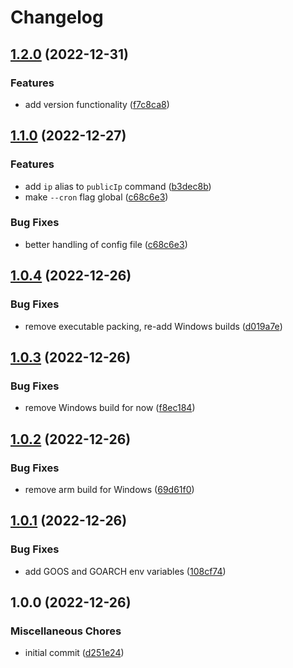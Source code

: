 # Changelog

## [1.2.0](https://github.com/Falklian/cloudflare-ddns/compare/v1.1.0...v1.2.0) (2022-12-31)


### Features

* add version functionality ([f7c8ca8](https://github.com/Falklian/cloudflare-ddns/commit/f7c8ca86910419734a243ef6a5687fc043d46e3d))

## [1.1.0](https://github.com/Falklian/cloudflare-ddns/compare/v1.0.4...v1.1.0) (2022-12-27)


### Features

* add `ip` alias to `publicIp` command ([b3dec8b](https://github.com/Falklian/cloudflare-ddns/commit/b3dec8b48fb80714c9b02aa6070cd8905d1e4833))
* make `--cron` flag global ([c68c6e3](https://github.com/Falklian/cloudflare-ddns/commit/c68c6e30702a5d7bea7d1d0ff8487e2818df5e1f))


### Bug Fixes

* better handling of config file ([c68c6e3](https://github.com/Falklian/cloudflare-ddns/commit/c68c6e30702a5d7bea7d1d0ff8487e2818df5e1f))

## [1.0.4](https://github.com/Falklian/cloudflare-ddns/compare/v1.0.3...v1.0.4) (2022-12-26)


### Bug Fixes

* remove executable packing, re-add Windows builds ([d019a7e](https://github.com/Falklian/cloudflare-ddns/commit/d019a7ecd01aea522c8b382ac5540a0031a9548e))

## [1.0.3](https://github.com/Falklian/cloudflare-ddns/compare/v1.0.2...v1.0.3) (2022-12-26)


### Bug Fixes

* remove Windows build for now ([f8ec184](https://github.com/Falklian/cloudflare-ddns/commit/f8ec1844d7b8567e5e7cd7e9e585f04c12931173))

## [1.0.2](https://github.com/Falklian/cloudflare-ddns/compare/v1.0.1...v1.0.2) (2022-12-26)


### Bug Fixes

* remove arm build for Windows ([69d61f0](https://github.com/Falklian/cloudflare-ddns/commit/69d61f0d4a648c90637044f0af07cbe71d501050))

## [1.0.1](https://github.com/Falklian/cloudflare-ddns/compare/v1.0.0...v1.0.1) (2022-12-26)


### Bug Fixes

* add GOOS and GOARCH env variables ([108cf74](https://github.com/Falklian/cloudflare-ddns/commit/108cf743746149427bb24e6260e412c40adaa6b4))

## 1.0.0 (2022-12-26)


### Miscellaneous Chores

* initial commit ([d251e24](https://github.com/Falklian/cloudflare-ddns/commit/d251e2435dd4b1224d1372f3db35371f3e4f75de))
